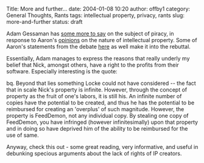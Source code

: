 Title: More and further...
date: 2004-01-08 10:20
author: offby1
category: General Thoughts, Rants
tags: intellectual property, privacy, rants
slug: more-and-further
status: draft

Adam Gessaman has [some more to say](http://idly.org/2004/01/07/locke-property-and-software-piracy) on the subject of piracy, in response to Aaron\'s [opinions](http://www.aaronsw.com/2002/onPiracy) on the nature of intellectual property. Some of Aaron\'s statements from the debate [here](http://www.offlineblog.com/backlog/2004/01/04/aaaarghhh/) as well make it into the rebuttal.

Essentially, Adam manages to express the reasons that really underly my belief that Nick, amongst others, have a right to the profits from their software. Especially interesting is the quote:

bq. Beyond that lies something Locke could not have considered \-- the fact that in scale Nick\'s property is infinite. However, through the concept of property as the fruit of one\'s labors, it is still his. An infinite number of copies have the potential to be created, and thus he has the potential to be reimbursed for creating an \'overplus\' of such magnitude. However, the property is FeedDemon, not any individual copy. By stealing one copy of FeedDemon, you have infringed (however infinitesimally) upon that property and in doing so have deprived him of the ability to be reimbursed for the use of same.

Anyway, check this out - some great reading, very informative, and useful in debunking specious arguments about the lack of rights of IP creators.
